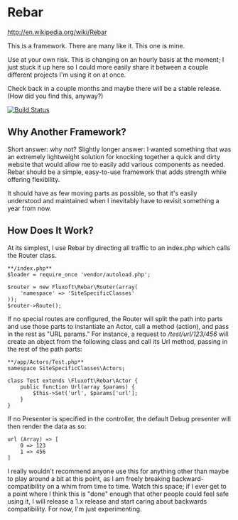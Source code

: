 Rebar
=====
http://en.wikipedia.org/wiki/Rebar

This is a framework. There are many like it. This one is mine.

Use at your own risk. This is changing on an hourly basis at the moment; I just stuck it up here so I could more easily
share it between a couple different projects I'm using it on at once.

Check back in a couple months and maybe there will be a stable release. (How did you find this, anyway?)

[![Build Status](https://travis-ci.org/fluxoft/rebar.svg?branch=master)](https://travis-ci.org/fluxoft/rebar)

Why Another Framework?
----------------------
Short answer: why not? Slightly longer answer: I wanted something that was an extremely lightweight solution
for knocking together a quick and dirty website that would allow me to easily add various components as
needed. Rebar should be a simple, easy-to-use framework that adds strength while offering flexibility.

It should have as few moving parts as possible, so that it's easily understood and maintained when I 
inevitably have to revisit something a year from now.

How Does It Work?
-----------------
At its simplest, I use Rebar by directing all traffic to an index.php which calls the Router class.

```
**/index.php**
$loader = require_once 'vendor/autoload.php';

$router = new Fluxoft\Rebar\Router(array(
	'namespace' => 'SiteSpecificClasses'
));
$router->Route();
```

If no special routes are configured, the Router will split the path into parts and use those parts to instantiate an
Actor, call a method (action), and pass in the rest as "URL params."  For instance, a request to _/test/url/123/456_
will create an object from the following class and call its Url method, passing in the rest of the path parts:

```
**/app/Actors/Test.php**
namespace SiteSpecificClasses\Actors;

class Test extends \Fluxoft\Rebar\Actor {
    public function Url(array $params) {
        $this->Set('url', $params['url'];
    }
}
```

If no Presenter is specified in the controller, the default Debug presenter will then render the data as so:

```
url (Array) => [
    0 => 123
    1 => 456
]
```

I really wouldn't recommend anyone use this for anything other than maybe to play around a bit at this
point, as I am freely breaking backward-compatibility on a whim from time to time. Watch this space; if
I ever get to a point where I think this is "done" enough that other people could feel safe using it, I
will release a 1.x release and start caring about backwards compatibility. For now, I'm just experimenting.
